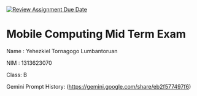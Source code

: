 [![Review Assignment Due Date](https://classroom.github.com/assets/deadline-readme-button-22041afd0340ce965d47ae6ef1cefeee28c7c493a6346c4f15d667ab976d596c.svg)](https://classroom.github.com/a/T0qt99Uw)
# Mobile Computing Mid Term Exam
Name : Yehezkiel Tornagogo Lumbantoruan

NIM  : 1313623070

Class: B 

Gemini Prompt History: (https://gemini.google.com/share/eb2f577497f6)

